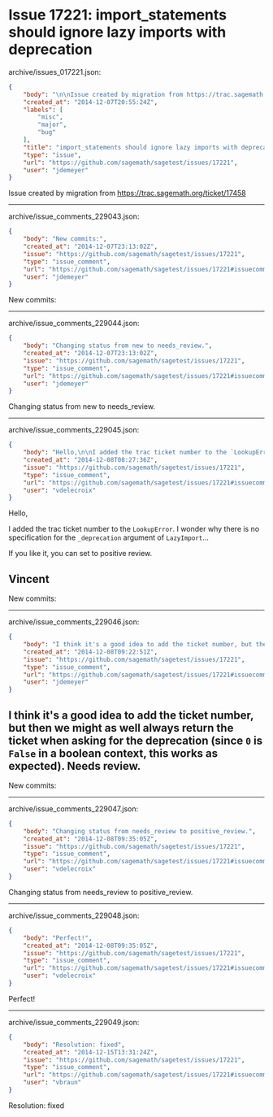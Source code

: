 # Issue 17221: import_statements should ignore lazy imports with deprecation

archive/issues_017221.json:
```json
{
    "body": "\n\nIssue created by migration from https://trac.sagemath.org/ticket/17458\n\n",
    "created_at": "2014-12-07T20:55:24Z",
    "labels": [
        "misc",
        "major",
        "bug"
    ],
    "title": "import_statements should ignore lazy imports with deprecation",
    "type": "issue",
    "url": "https://github.com/sagemath/sagetest/issues/17221",
    "user": "jdemeyer"
}
```


Issue created by migration from https://trac.sagemath.org/ticket/17458





---

archive/issue_comments_229043.json:
```json
{
    "body": "New commits:",
    "created_at": "2014-12-07T23:13:02Z",
    "issue": "https://github.com/sagemath/sagetest/issues/17221",
    "type": "issue_comment",
    "url": "https://github.com/sagemath/sagetest/issues/17221#issuecomment-229043",
    "user": "jdemeyer"
}
```

New commits:



---

archive/issue_comments_229044.json:
```json
{
    "body": "Changing status from new to needs_review.",
    "created_at": "2014-12-07T23:13:02Z",
    "issue": "https://github.com/sagemath/sagetest/issues/17221",
    "type": "issue_comment",
    "url": "https://github.com/sagemath/sagetest/issues/17221#issuecomment-229044",
    "user": "jdemeyer"
}
```

Changing status from new to needs_review.



---

archive/issue_comments_229045.json:
```json
{
    "body": "Hello,\n\nI added the trac ticket number to the `LookupError`. I wonder why there is no specification for the `_deprecation` argument of `LazyImport`...\n\nIf you like it, you can set to positive review.\n\nVincent\n----\nNew commits:",
    "created_at": "2014-12-08T08:27:36Z",
    "issue": "https://github.com/sagemath/sagetest/issues/17221",
    "type": "issue_comment",
    "url": "https://github.com/sagemath/sagetest/issues/17221#issuecomment-229045",
    "user": "vdelecroix"
}
```

Hello,

I added the trac ticket number to the `LookupError`. I wonder why there is no specification for the `_deprecation` argument of `LazyImport`...

If you like it, you can set to positive review.

Vincent
----
New commits:



---

archive/issue_comments_229046.json:
```json
{
    "body": "I think it's a good idea to add the ticket number, but then we might as well always return the ticket when asking for the deprecation (since `0` is `False` in a boolean context, this works as expected). Needs review.\n----\nNew commits:",
    "created_at": "2014-12-08T09:22:51Z",
    "issue": "https://github.com/sagemath/sagetest/issues/17221",
    "type": "issue_comment",
    "url": "https://github.com/sagemath/sagetest/issues/17221#issuecomment-229046",
    "user": "jdemeyer"
}
```

I think it's a good idea to add the ticket number, but then we might as well always return the ticket when asking for the deprecation (since `0` is `False` in a boolean context, this works as expected). Needs review.
----
New commits:



---

archive/issue_comments_229047.json:
```json
{
    "body": "Changing status from needs_review to positive_review.",
    "created_at": "2014-12-08T09:35:05Z",
    "issue": "https://github.com/sagemath/sagetest/issues/17221",
    "type": "issue_comment",
    "url": "https://github.com/sagemath/sagetest/issues/17221#issuecomment-229047",
    "user": "vdelecroix"
}
```

Changing status from needs_review to positive_review.



---

archive/issue_comments_229048.json:
```json
{
    "body": "Perfect!",
    "created_at": "2014-12-08T09:35:05Z",
    "issue": "https://github.com/sagemath/sagetest/issues/17221",
    "type": "issue_comment",
    "url": "https://github.com/sagemath/sagetest/issues/17221#issuecomment-229048",
    "user": "vdelecroix"
}
```

Perfect!



---

archive/issue_comments_229049.json:
```json
{
    "body": "Resolution: fixed",
    "created_at": "2014-12-15T13:31:24Z",
    "issue": "https://github.com/sagemath/sagetest/issues/17221",
    "type": "issue_comment",
    "url": "https://github.com/sagemath/sagetest/issues/17221#issuecomment-229049",
    "user": "vbraun"
}
```

Resolution: fixed
